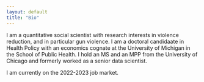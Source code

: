 ```yaml
---
layout: default
title: "Bio"
---
```


I am a quantitative social scientist with research interests in violence reduction, and in particular gun violence. I am a doctoral candidaate in Health Policy with an economics cognate at the University of Michigan in the School of Public Health. I hold an MS and an MPP from the University of Chicago and formerly worked as a senior data scientist. 





I am currently on the 2022-2023 job market. 







